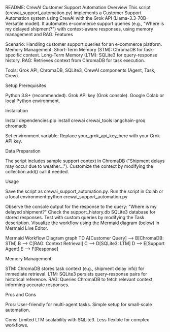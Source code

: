 README: CrewAI Customer Support Automation
Overview
This script (crewai_support_automation.py) implements a Customer Support Automation system using CrewAI with the Grok API (Llama-3.3-70B-Versatile model). It automates e-commerce support queries (e.g., "Where is my delayed shipment?") with context-aware responses, using memory management and RAG.
Features

Scenario: Handling customer support queries for an e-commerce platform.
Memory Management:
Short-Term Memory (STM): ChromaDB for task-specific context.
Long-Term Memory (LTM): SQLite3 for query-response history.
RAG: Retrieves context from ChromaDB for task execution.


Tools: Grok API, ChromaDB, SQLite3, CrewAI components (Agent, Task, Crew).

Setup
Prerequisites

Python 3.8+ (recommended).
Grok API key (Grok console).
Google Colab or local Python environment.

Installation

Install dependencies:pip install crewai crewai_tools langchain-groq chromadb


Set environment variable:
Replace your_grok_api_key_here with your Grok API key.



Data Preparation

The script includes sample support context in ChromaDB ("Shipment delays may occur due to weather...").
Customize the context by modifying the collection.add() call if needed.

Usage

Save the script as crewai_support_automation.py.
Run the script in Colab or a local environment:python crewai_support_automation.py


Observe the console output for the response to the query: "Where is my delayed shipment?"
Check the support_history.db SQLite3 database for stored responses.
Test with custom queries by modifying the Task description.
Visualize the workflow using the Mermaid diagram (below) in Mermaid Live Editor.

Mermaid Workflow Diagram
graph TD
    A[Customer Query] --> B[ChromaDB: STM]
    B --> C[RAG: Context Retrieval]
    C --> D[SQLite3: LTM]
    D --> E[Support Agent]
    E --> F[Response]

Memory Management

STM: ChromaDB stores task context (e.g., shipment delay info) for immediate retrieval.
LTM: SQLite3 persists query-response pairs for historical reference.
RAG: Queries ChromaDB to fetch relevant context, informing accurate responses.

Pros and Cons

Pros:
User-friendly for multi-agent tasks.
Simple setup for small-scale automation.


Cons:
Limited LTM scalability with SQLite3.
Less flexible for complex workflows.


